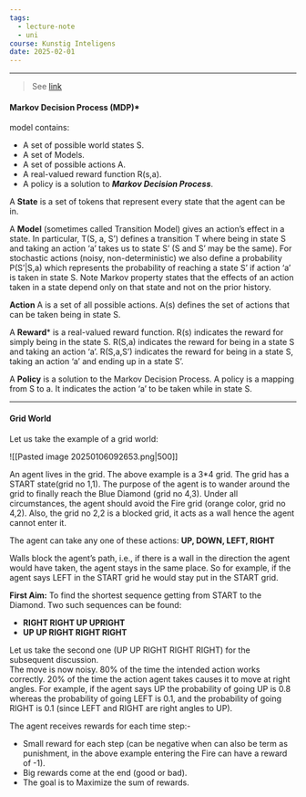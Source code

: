 ```yaml
---
tags:
  - lecture-note
  - uni
course: Kunstig Inteligens
date: 2025-02-01
---
```

--- 
> See [link](https://www.geeksforgeeks.org/markov-decision-process/?ref=header_outind)

#### **Markov Decision Process (MDP)***
model contains:   
- A set of possible world states S.
- A set of Models.
- A set of possible actions A.
- A real-valued reward function R(s,a).
- A policy is a solution to ***Markov Decision Process***.

A **State** is a set of tokens that represent every state that the agent can be in. 

A **Model** (sometimes called Transition Model) gives an action’s effect in a state. In particular, T(S, a, S’) defines a transition T where being in state S and taking an action ‘a’ takes us to state S’ (S and S’ may be the same). For stochastic actions (noisy, non-deterministic) we also define a probability P(S’|S,a) which represents the probability of reaching a state S’ if action ‘a’ is taken in state S. Note Markov property states that the effects of an action taken in a state depend only on that state and not on the prior history. 

**Action** A is a set of all possible actions. A(s) defines the set of actions that can be taken being in state S. 

A **Reward*** is a real-valued reward function. R(s) indicates the reward for simply being in the state S. R(S,a) indicates the reward for being in a state S and taking an action ‘a’. R(S,a,S’) indicates the reward for being in a state S, taking an action ‘a’ and ending up in a state S’. 

A **Policy** is a solution to the Markov Decision Process. A policy is a mapping from S to a. It indicates the action ‘a’ to be taken while in state S.   

---

#### Grid World
Let us take the example of a grid world: 

![[Pasted image 20250106092653.png|500]]

An agent lives in the grid. The above example is a 3*4 grid. The grid has a START state(grid no 1,1). The purpose of the agent is to wander around the grid to finally reach the Blue Diamond (grid no 4,3). Under all circumstances, the agent should avoid the Fire grid (orange color, grid no 4,2). Also, the grid no 2,2 is a blocked grid, it acts as a wall hence the agent cannot enter it. 

The agent can take any one of these actions: **UP, DOWN, LEFT, RIGHT** 

Walls block the agent’s path, i.e., if there is a wall in the direction the agent would have taken, the agent stays in the same place. So for example, if the agent says LEFT in the START grid he would stay put in the START grid. 

**First Aim:** To find the shortest sequence getting from START to the Diamond. Two such sequences can be found: 

- **RIGHT RIGHT UP UPRIGHT**
- **UP UP RIGHT RIGHT RIGHT**

Let us take the second one (UP UP RIGHT RIGHT RIGHT) for the subsequent discussion.   
The move is now noisy. 80% of the time the intended action works correctly. 20% of the time the action agent takes causes it to move at right angles. For example, if the agent says UP the probability of going UP is 0.8 whereas the probability of going LEFT is 0.1, and the probability of going RIGHT is 0.1 (since LEFT and RIGHT are right angles to UP). 

The agent receives rewards for each time step:- 

- Small reward for each step (can be negative when can also be term as punishment, in the above example entering the Fire can have a reward of -1).
- Big rewards come at the end (good or bad).
- The goal is to Maximize the sum of rewards.